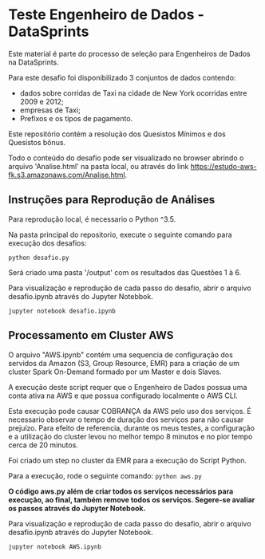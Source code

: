 # Teste Engenheiro de Dados - DataSprints

Este material é parte do processo de seleção para Engenheiros de Dados na DataSprints. 

Para este desafio foi disponibilizado 3 conjuntos de dados contendo:
- dados sobre corridas de Taxi na cidade de New York ocorridas entre 2009 e 2012;
- empresas de Taxi;
- Prefixos e os tipos de pagamento.

Este repositório contém a resolução dos Quesistos Mínimos e dos Quesistos bônus.

Todo o conteúdo do desafio pode ser visualizado no browser abrindo o arquivo 'Analise.html' na pasta local, ou através do link https://estudo-aws-fk.s3.amazonaws.com/Analise.html.


## Instruções para Reprodução de Análises
Para reprodução local, é necessario o Python ^3.5.

Na pasta principal do repositorio, execute o seguinte comando para execução dos desafios:

```python desafio.py```

Será criado uma pasta '/output' com os resultados das Questões 1 à 6.

Para visualização e reprodução de cada passo do desafio, abrir o arquivo desafio.ipynb através do Jupyter Notebbok.

```jupyter notebook desafio.ipynb```

 
## Processamento em Cluster AWS
O arquivo "AWS.ipynb" contém uma sequencia de configuração dos servidos da Amazon (S3, Group Resource, EMR) para a criação de um cluster Spark On-Demand formado por um Master e dois Slaves.

A execução deste script requer que o Engenheiro de Dados possua uma conta ativa na AWS e que possua configurado localmente o AWS CLI. 

Esta execução pode causar COBRANÇA da AWS pelo uso dos serviços. É necessario observar o tempo de duração dos serviços para não causar prejuízo. Para efeito de referencia, durante os meus testes, a configuração e a utilização do cluster levou no melhor tempo 8 minutos e no pior tempo cerca de 20 minutos.

Foi criado um step no cluster da EMR para a execução do Script Python. 

Para a execução, rode o seguinte comando:
```python aws.py```

**O código aws.py além de criar todos os serviços necessários para execução, ao final, também remove todos os serviços. Segere-se avaliar os passos através do Jupyter Notebook.**

Para visualização e reprodução de cada passo do desafio, abrir o arquivo desafio.ipynb através do Jupyter Notebook.

```jupyter notebook AWS.ipynb```

